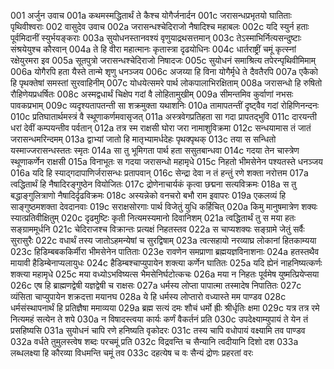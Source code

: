 001  अर्जुन उवाच
001a कथमस्मद्धितार्थं ते कैश्च योगैर्जनार्दन
001c जरासन्धप्रभृतयो घातिताः पृथिवीश्वराः
002  वासुदेव उवाच
002a जरासन्धश्चेदिराजो नैषादिश्च महाबलः
002c यदि स्युर्न हताः पूर्वमिदानीं स्युर्भयङ्कराः
003a सुयोधनस्तानवश्यं वृणुयाद्रथसत्तमान्
003c तेऽस्माभिर्नित्यसन्दुष्टाः संश्रयेयुश्च कौरवान्
004a ते हि वीरा महात्मानः कृतास्त्रा दृढयोधिनः
004c धार्तराष्ट्रीं चमूं कृत्स्नां रक्षेयुरमरा इव
005a सूतपुत्रो जरासन्धश्चेदिराजो निषादजः
005c सुयोधनं समाश्रित्य तपेरन्पृथिवीमिमाम्
006a योगैरपि हता यैस्ते तान्मे शृणु धनञ्जय
006c अजय्या हि विना योगैर्मृधे ते दैवतैरपि
007a एकैको हि पृथक्तेषां समस्तां सुरवाहिनीम्
007c योधयेत्समरे पार्थ लोकपालाभिरक्षिताम्
008a जरासन्धो हि रुषितो रौहिणेयप्रधर्षितः
008c अस्मद्वधार्थं चिक्षेप गदां वै लोहितामुखीम्
009a सीमन्तमिव कुर्वाणां नभसः पावकप्रभाम्
009c व्यदृश्यतापतन्ती सा शक्रमुक्ता यथाशनिः
010a तामापतन्तीं दृष्ट्वैव गदां रोहिणिनन्दनः
010c प्रतिघातार्थमस्त्रं वै स्थूणाकर्णमवासृजत्
011a अस्त्रवेगप्रतिहता सा गदा प्रापतद्भुवि
011c दारयन्ती धरां देवीं कम्पयन्तीव पर्वतान्
012a तत्र स्म राक्षसी घोरा जरा नामाशुविक्रमा
012c सन्धयामास तं जातं जरासन्धमरिन्दमम्
013a द्वाभ्यां जातो हि मातृभ्यामर्धदेहः पृथक्पृथक्
013c तया स सन्धितो यस्माज्जरासन्धस्ततः स्मृतः
014a सा तु भूमिगता पार्थ हता ससुतबान्धवा
014c गदया तेन चास्त्रेण स्थूणाकर्णेन राक्षसी
015a विनाभूतः स गदया जरासन्धो महामृधे
015c निहतो भीमसेनेन पश्यतस्ते धनञ्जय
016a यदि हि स्याद्गदापाणिर्जरासन्धः प्रतापवान्
016c सेन्द्रा देवा न तं हन्तुं रणे शक्ता नरोत्तम
017a त्वद्धितार्थं हि नैषादिरङ्गुष्ठेन वियोजितः
017c द्रोणेनाचार्यकं कृत्वा छद्मना सत्यविक्रमः
018a स तु बद्धाङ्गुलित्राणो नैषादिर्दृढविक्रमः
018c अस्यन्नेको वनचरो बभौ राम इवापरः
019a एकलव्यं हि साङ्गुष्ठमशक्ता देवदानवाः
019c सराक्षसोरगाः पार्थ विजेतुं युधि कर्हिचित्
020a किमु मानुषमात्रेण शक्यः स्यात्प्रतिवीक्षितुम्
020c दृढमुष्टिः कृती नित्यमस्यमानो दिवानिशम्
021a त्वद्धितार्थं तु स मया हतः सङ्ग्राममूर्धनि
021c चेदिराजश्च विक्रान्तः प्रत्यक्षं निहतस्तव
022a स चाप्यशक्यः सङ्ग्रामे जेतुं सर्वैः सुरासुरैः
022c वधार्थं तस्य जातोऽहमन्येषां च सुरद्विषाम्
023a त्वत्सहायो नरव्याघ्र लोकानां हितकाम्यया
023c हिडिम्बबककिर्मीरा भीमसेनेन पातिताः
023e रावणेन समप्राणा ब्रह्मयज्ञविनाशनाः
024a हतस्तथैव मायावी हैडिम्बेनाप्यलायुधः
024c हैडिम्बश्चाप्युपायेन शक्त्या कर्णेन घातितः
025a यदि ह्येनं नाहनिष्यत्कर्णः शक्त्या महामृधे
025c मया वध्योऽभविष्यत्स भैमसेनिर्घटोत्कचः
026a मया न निहतः पूर्वमेष युष्मत्प्रियेप्सया
026c एष हि ब्राह्मणद्वेषी यज्ञद्वेषी च राक्षसः
027a धर्मस्य लोप्ता पापात्मा तस्मादेष निपातितः
027c व्यंसिता चाप्युपायेन शक्रदत्ता मयानघ
028a ये हि धर्मस्य लोप्तारो वध्यास्ते मम पाण्डव
028c धर्मसंस्थापनार्थं हि प्रतिज्ञैषा ममाव्यया
029a ब्रह्म सत्यं दमः शौचं धर्मो ह्रीः श्रीर्धृतिः क्षमा
029c यत्र तत्र रमे नित्यमहं सत्येन ते शपे
030a न विषादस्त्वया कार्यः कर्णं वैकर्तनं प्रति
030c उपदेक्ष्याम्युपायं ते येन तं प्रसहिष्यसि
031a सुयोधनं चापि रणे हनिष्यति वृकोदरः
031c तस्य चापि वधोपायं वक्ष्यामि तव पाण्डव
032a वर्धते तुमुलस्त्वेष शब्दः परचमूं प्रति
032c विद्रवन्ति च सैन्यानि त्वदीयानि दिशो दश
033a लब्धलक्ष्या हि कौरव्या विधमन्ति चमूं तव
033c दहत्येष च वः सैन्यं द्रोणः प्रहरतां वरः


